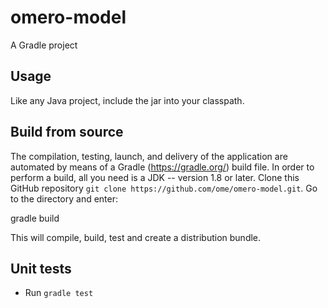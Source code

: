 # omero-model

A Gradle project

## Usage

Like any Java project, include the jar into your classpath.

## Build from source

The compilation, testing, launch, and delivery of the application are
automated by means of a Gradle (https://gradle.org/) build file.
In order to perform a build, all you need is
a JDK -- version 1.8 or later.
Clone this GitHub repository `git clone https://github.com/ome/omero-model.git`.
Go to the directory and enter:

  gradle build

This will compile, build, test and create a distribution bundle.

## Unit tests
 * Run `gradle test`
